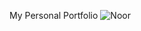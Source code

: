 My Personal Portfolio
![Noor](https://github.com/user-attachments/assets/048fb37f-54b7-4cb9-804a-850f8fc323b6)
